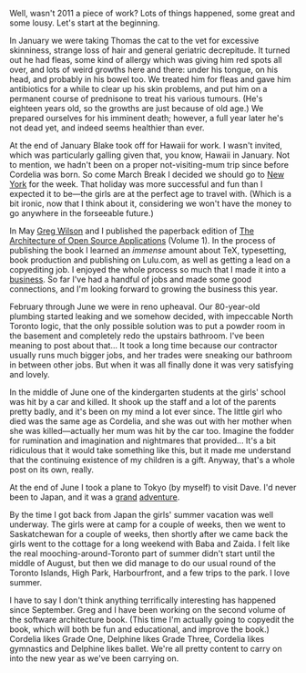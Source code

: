 <!--
.. title: Year in Review: 2011
.. date: 2012-01-01 22:08:59
.. author: Amy Brown
-->

Well, wasn't 2011 a piece of work? Lots of things happened, some great
and some lousy. Let's start at the beginning.

In January we were taking Thomas the cat to the vet for excessive skinniness,
strange loss of hair and general geriatric decrepitude. It turned out he had
fleas, some kind of allergy which was giving him red spots all over, and lots
of weird growths here and there: under his tongue, on his head, and probably in
his bowel too. We treated him for fleas and gave him antibiotics for a while to
clear up his skin problems, and put him on a permanent course of prednisone to
treat his various tumours. (He's eighteen years old, so the growths are just
because of old age.) We prepared ourselves for his imminent death; however, a full year later he's not dead yet, and indeed seems healthier than ever.

At the end of January Blake took off for Hawaii for work. I
wasn't invited, which was particularly galling given that, you know, Hawaii in
January. Not to mention, we hadn't been on a proper not-visiting-mum trip
since before Cordelia was born. So come March Break I decided we should go
to <a href="http://weblog.latte.ca/amy/diversions/nyadventure/day1.html">New 
York</a> for the week. That holiday was more successful and fun than I
expected it to be&mdash;the girls are at the perfect age to travel with.
(Which is a bit ironic, now that I think about it, considering we won't
have the money to go anywhere in the forseeable future.)

In May <a href="http://www.third-bit.com/">Greg Wilson</a> and I 
published the paperback edition of 
<a href="http://www.aosabook.org/">The Architecture of Open Source 
Applications</a> (Volume 1). In the process of publishing the book
I learned an *immense* amount about TeX, typesetting, book production
and publishing on Lulu.com, as well as getting a lead on 
a copyediting job. I enjoyed the whole process so much that I made it into a  
<a href="http://www.amyrbrown.ca/">business</a>. So far I've had a handful
of jobs and made some good connections, and I'm looking forward to
growing the business this year.

February through June we were in reno upheaval. Our 80-year-old plumbing
started leaking and we somehow decided, with impeccable North Toronto
logic, that the only possible solution was to put a powder room in the
basement and completely redo the upstairs bathroom. I've been meaning to
post about that... It took a long time because our contractor usually runs
much bigger jobs, and her trades were sneaking our bathroom in between
other jobs. But when it was all finally done it was very satisfying and 
lovely.

In the middle of June one of the kindergarten students at the girls'
school was hit by a car and killed. It shook up the staff and a lot of the 
parents pretty badly, and it's been on my mind a lot ever since. The
little girl who died was the same age as Cordelia, and she was out with
her mother when she was killed&mdash;actually her mum was hit by the car
too. Imagine the fodder for rumination and imagination and nightmares
that provided... It's a bit ridiculous that it would take something like this,
but it made me understand that the continuing existence of 
my children is a gift. Anyway, that's a whole post on its own, really.

At the end of June I took a plane to Tokyo (by myself) to visit Dave. I'd
never been to Japan, and it was a <a href="http://weblog.latte.ca/amy/diversions/japan#">grand</a> <a href="http://www.latte.ca/pics/2011/0701/">adventure</a>.

By the time I got back from Japan the girls' summer vacation was well underway.
The girls were at camp for a couple of weeks, then we went to Saskatchewan
for a couple of weeks, then shortly after we came back the girls went to 
the cottage for a long weekend with Baba and Zaida. I felt like the
real mooching-around-Toronto part of summer didn't start until the middle
of August, but then we did manage to do our usual round of the Toronto
Islands, High Park, Harbourfront, and a few trips to the park. I love 
summer.

I have to say I don't think anything terrifically interesting has happened
since September. Greg and I have been working on the second volume of 
the software architecture book. (This time I'm actually going to copyedit
the book, which will both be fun and educational, and improve the book.) 
Cordelia likes Grade One, Delphine likes Grade Three, Cordelia likes 
gymnastics and
Delphine likes ballet. We're all pretty content to carry on into the new year
as we've been carrying on. 


